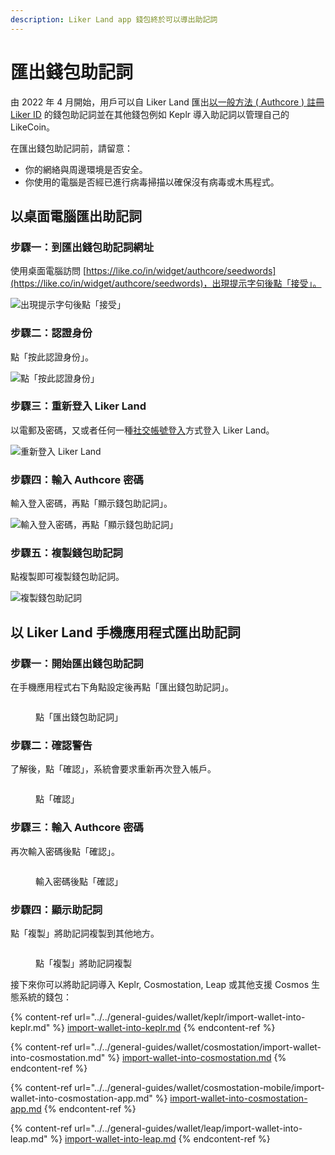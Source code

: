 ```yaml
---
description: Liker Land app 錢包終於可以導出助記詞
---
```


# 匯出錢包助記詞

由 2022 年 4 月開始，用戶可以自 Liker Land 匯出[以一般方法 ( Authcore ) 註冊 Liker ID](register/) 的錢包助記詞並在其他錢包例如 Keplr 導入助記詞以管理自己的 LikeCoin。

在匯出錢包助記詞前，請留意：

* 你的網絡與周邊環境是否安全。
* 你使用的電腦是否經已進行病毒掃描以確保沒有病毒或木馬程式。

## 以桌面電腦匯出助記詞

### 步驟一：到匯出錢包助記詞網址

使用桌面電腦訪問 [https://like.co/in/widget/authcore/seedwords](https://like.co/in/widget/authcore/seedwords)，出現提示字句後點「接受」。

![出現提示字句後點「接受」](<../../.gitbook/assets/Seed Words 1.png>)

### 步驟二：認證身份

點「按此認證身份」。

![點「按此認證身份」](<../../.gitbook/assets/Seed Words 2.png>)

### 步驟三：重新登入 Liker Land

以電郵及密碼，又或者任何一種[社交帳號登入](register/social-media-logins.md)方式登入 Liker Land。

![重新登入 Liker Land](<../../.gitbook/assets/Seed Words 3.png>)

### 步驟四：輸入 Authcore 密碼

輸入登入密碼，再點「顯示錢包助記詞」。

![輸入登入密碼，再點「顯示錢包助記詞」](<../../.gitbook/assets/Seed Words 4.png>)

### 步驟五：複製錢包助記詞

點複製即可複製錢包助記詞。

![複製錢包助記詞](<../../.gitbook/assets/Seed Words 5.png>)

## 以 Liker Land 手機應用程式匯出助記詞

### 步驟一：開始匯出錢包助記詞

在手機應用程式右下角點設定後再點「匯出錢包助記詞」。

<figure><img src="../../.gitbook/assets/seed word mobile 1.png" alt=""><figcaption><p>點「匯出錢包助記詞」</p></figcaption></figure>

### 步驟二：確認警告

了解後，點「確認」，系統會要求重新再次登入帳戶。

<figure><img src="../../.gitbook/assets/seed word mobile 2.png" alt=""><figcaption><p>點「確認」</p></figcaption></figure>

### 步驟三：輸入 Authcore 密碼

再次輸入密碼後點「確認」。

<figure><img src="../../.gitbook/assets/seed word mobile 3.png" alt=""><figcaption><p>輸入密碼後點「確認」</p></figcaption></figure>

### 步驟四：顯示助記詞

點「複製」將助記詞複製到其他地方。

<figure><img src="../../.gitbook/assets/seed word mobile 4.png" alt=""><figcaption><p>點「複製」將助記詞複製</p></figcaption></figure>

接下來你可以將助記詞導入 Keplr, Cosmostation, Leap 或其他支援 Cosmos 生態系統的錢包：

{% content-ref url="../../general-guides/wallet/keplr/import-wallet-into-keplr.md" %}
[import-wallet-into-keplr.md](../../general-guides/wallet/keplr/import-wallet-into-keplr.md)
{% endcontent-ref %}

{% content-ref url="../../general-guides/wallet/cosmostation/import-wallet-into-cosmostation.md" %}
[import-wallet-into-cosmostation.md](../../general-guides/wallet/cosmostation/import-wallet-into-cosmostation.md)
{% endcontent-ref %}

{% content-ref url="../../general-guides/wallet/cosmostation-mobile/import-wallet-into-cosmostation-app.md" %}
[import-wallet-into-cosmostation-app.md](../../general-guides/wallet/cosmostation-mobile/import-wallet-into-cosmostation-app.md)
{% endcontent-ref %}

{% content-ref url="../../general-guides/wallet/leap/import-wallet-into-leap.md" %}
[import-wallet-into-leap.md](../../general-guides/wallet/leap/import-wallet-into-leap.md)
{% endcontent-ref %}
